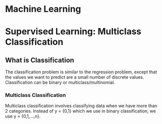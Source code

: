 # Machine Learning
# Supervised Learning: Multiclass Classification

## What is Classification
The classification problem is similar to the regression problem, except that the values we want to predict are a small number of discrete values. Classification can be binary or multiclass/multinomial.

### Multiclass Classification
Multiclass classification involves classifying data when we have more than 2 categories. Instead of y = {0,1} which we use in binary classification, we use y = {0,1,...,n}.









